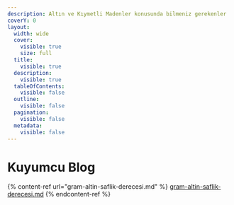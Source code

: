 ```yaml
---
description: Altın ve Kıymetli Madenler konusunda bilmeniz gerekenler
coverY: 0
layout:
  width: wide
  cover:
    visible: true
    size: full
  title:
    visible: true
  description:
    visible: true
  tableOfContents:
    visible: false
  outline:
    visible: false
  pagination:
    visible: false
  metadata:
    visible: false
---
```


# Kuyumcu Blog

{% content-ref url="gram-altin-saflik-derecesi.md" %}
[gram-altin-saflik-derecesi.md](gram-altin-saflik-derecesi.md)
{% endcontent-ref %}
